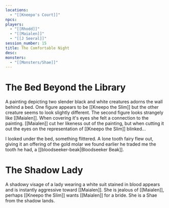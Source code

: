 ```yaml
---
locations:
  - "[[Kneepo's Court]]"
npcs: 
players:
  - "[[Rhodd]]"
  - "[[Maialen]]"
  - "[[J Seeral]]"
session_number: 15
title: The Comfortable Night
desc: 
monsters:
  - "[[Monsters/Shae]]"
---
```

# The Bed Beyond the Library
A painting depicting two slender black and white creatures adorns the wall behind a bed.  One figure appears to be [[Kneepo the Slim]] but the other creature seems to look slightly different.  The second figure looks strangely like [[Maialen]].  When covering it's eyes she felt a connection to the painting.  [[Maialen]] cut her likeness out of the painting, but when cutting it out the eyes on the representation of [[Kneepo the Slim]] blinked...

I looked under the bed, something flittered.  A lone tooth fairy flew out, giving it an offering of the gold molar we found earlier he traded me the tooth he had, a [[bloodseeker-beak|Bloodseeker Beak]].

# The Shadow Lady
A shadowy visage of a lady wearing a white suit stained in blood appears and is instantly aggressive toward [[Maialen]].  She is jealous of [[Maialen]], perhaps [[Kneepo the Slim]] wants [[Maialen]] for a bride.  She is a Shae from the shadow lands. 